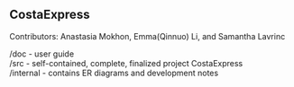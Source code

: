 ## CostaExpress
Contributors: Anastasia Mokhon, Emma(Qinnuo) Li, and Samantha Lavrinc

/doc - user guide <br>
/src - self-contained, complete, finalized project CostaExpress<br>
/internal - contains ER diagrams and development notes <br>
